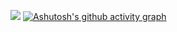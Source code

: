 ![](https://komarev.com/ghpvc/?username=IzmaIs)
[![Ashutosh's github activity graph](https://activity-graph.herokuapp.com/graph?username=IzmaIs)](https://github.com/ashutosh00710/github-readme-activity-graph)
